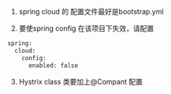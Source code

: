 1. spring cloud 的 配置文件最好是bootstrap.yml

2. 要使spring config 在该项目下失效，请配置

```xml
spring:
  cloud:
    config:
      enabled: false
```

3. Hystrix class 类要加上@Compant 配置